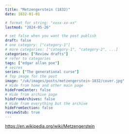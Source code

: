 ```yaml
---
title: "Metzengerstein (1832)"
date: 1832-01-01

# format for string: "xxxx-xx-xx"
lastmod: "2024-05-26"

# set false when you want the post publish
draft: false
# one category: ["category-1"]
# more categories: ["category-1", "category-2", ...]
categories: ["Review drafts"]
# refer to categories
tags: ["edgar allan poe"]
# seires
series: ["The generational curse"]
# Top image for the post
image: "/uk/images/posts/metzengerstein-1832/cover.jpg"
# Hide from home and other main page
hideFromCenter: false
# Hide from archive page
hideFromArchives: false
# Hide from everything but the archive
hideFromSection: false
reviewStub: true
---
```

https://en.wikipedia.org/wiki/Metzengerstein
<!--more-->